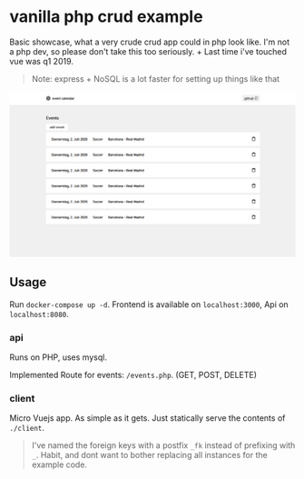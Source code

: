 # vanilla php crud example
Basic showcase, what a very crude crud app could in php look like. 
I'm not a php dev, so please don't take this too seriously. + Last time i've touched vue was q1 2019.

> Note: express + NoSQL is a lot faster for setting up things like that

![screenshot](screenshot.png)

## Usage
Run `docker-compose up -d`. Frontend is available on `localhost:3000`, Api on `localhost:8080`.

### api
Runs on PHP, uses mysql.

Implemented Route for events: `/events.php`. (GET, POST, DELETE)

### client
Micro Vuejs app. As simple as it gets. Just statically serve the contents of `./client`.

> I've named the foreign keys with a postfix `_fk` instead of prefixing with `_`. Habit, and dont want to bother replacing all instances for the example code.